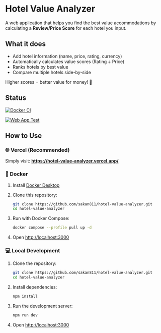 # Hotel Value Analyzer

A web application that helps you find the best value accommodations by calculating a **Review/Price Score** for each hotel you input.

## What it does

- Add hotel information (name, price, rating, currency)
- Automatically calculates value scores (Rating ÷ Price)
- Ranks hotels by best value
- Compare multiple hotels side-by-side

Higher scores = better value for money! 🌸

## Status

[![Docker CI](https://github.com/sakan811/Find-the-Best-Place-to-Stay-with-Price-per-Review/actions/workflows/docker-ci.yml/badge.svg)](https://github.com/sakan811/Find-the-Best-Place-to-Stay-with-Price-per-Review/actions/workflows/docker-ci.yml)

[![Web App Test](https://github.com/sakan811/hotel-value-analyzer/actions/workflows/web-app-test.yml/badge.svg)](https://github.com/sakan811/hotel-value-analyzer/actions/workflows/web-app-test.yml)

## How to Use

### 🌐 Vercel (Recommended)

Simply visit: **<https://hotel-value-analyzer.vercel.app/>**

### 🐳 Docker

1. Install [Docker Desktop](https://www.docker.com/products/docker-desktop/)
2. Clone this repository:

   ```bash
   git clone https://github.com/sakan811/hotel-value-analyzer.git
   cd hotel-value-analyzer
   ```

3. Run with Docker Compose:

   ```bash
   docker compose --profile pull up -d
   ```

4. Open <http://localhost:3000>

### 💻 Local Development

1. Clone the repository:

   ```bash
   git clone https://github.com/sakan811/hotel-value-analyzer.git
   cd hotel-value-analyzer
   ```

2. Install dependencies:

   ```bash
   npm install
   ```

3. Run the development server:

   ```bash
   npm run dev
   ```

4. Open <http://localhost:3000>
